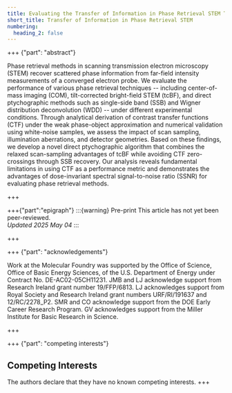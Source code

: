```yaml
---
title: Evaluating the Transfer of Information in Phase Retrieval STEM Techniques
short_title: Transfer of Information in Phase Retrieval STEM
numbering:
  heading_2: false
---
```


+++ {"part": "abstract"}

Phase retrieval methods in scanning transmission electron microscopy (STEM) recover scattered phase information from far-field intensity measurements of a converged electron probe.
We evaluate the performance of various phase retrieval techniques -- including center-of-mass imaging (COM), tilt-corrected bright-field STEM (tcBF), and direct ptychographic methods such as single-side band (SSB) and Wigner distribution deconvolution (WDD) -- under different experimental conditions.
Through analytical derivation of contrast transfer functions (CTF) under the weak phase-object approximation and numerical validation using white-noise samples, we assess the impact of scan sampling, illumination aberrations, and detector geometries.
Based on these findings, we develop a novel direct ptychographic algorithm that combines the relaxed scan-sampling advantages of tcBF while avoiding CTF zero-crossings through SSB recovery.
Our analysis reveals fundamental limitations in using CTF as a performance metric and demonstrates the advantages of dose-invariant spectral signal-to-noise ratio (SSNR) for evaluating phase retrieval methods.

+++

+++{"part":"epigraph"}
:::{warning} Pre-print
This article has not yet been peer-reviewed.  
_Updated 2025 May 04_
:::

+++

+++ {"part": "acknowledgements"}

Work at the Molecular Foundry was supported by the Office of Science, Office of Basic Energy Sciences, of the U.S. Department of Energy under Contract No. DE-AC02-05CH11231.
JMB and LJ acknowledge support from Research Ireland grant number 19/FFP/6813.
LJ acknowledges support from Royal Society and Research Ireland grant numbers URF/RI/191637 and 12/RC/2278_P2.
SMR and CO acknowledge support from the DOE Early Career Research Program.
GV acknowledges support from the Miller Institute for Basic Research in Science.

+++

+++ {"part": "competing interests"}

## Competing Interests

The authors declare that they have no known competing interests.
+++
